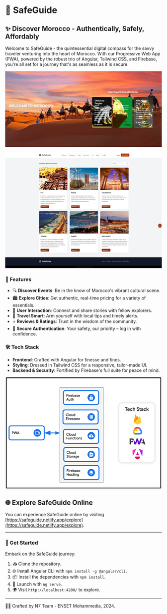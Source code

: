 # 🌟 SafeGuide

## ✨ Discover Morocco - Authentically, Safely, Affordably

Welcome to SafeGuide - the quintessential digital compass for the savvy traveler venturing into the heart of Morocco. With our Progressive Web App (PWA), powered by the robust trio of Angular, Tailwind CSS, and Firebase, you're all set for a journey that's as seamless as it is secure.
<p align="center">
  <img src="./gitImage/discover.jpeg?raw=true" alt="Discover Morocco" width="600"/>
</p>

<p align="center">
  <img src="./gitImage/main.jpeg?raw=true" alt="Main Interface" width="600"/>
</p>

### 🚀 Features

- 🔍 **Discover Events**: Be in the know of Morocco's vibrant cultural scene.
- 🏙️ **Explore Cities**: Get authentic, real-time pricing for a variety of essentials.
- 💬 **User Interaction**: Connect and share stories with fellow explorers.
- 🔔 **Travel Smart**: Arm yourself with local tips and timely alerts.
- ⭐ **Reviews & Ratings**: Trust in the wisdom of the community.
- 🔐 **Secure Authentication**: Your safety, our priority – log in with confidence.

### 🛠️ Tech Stack

- **Frontend**: Crafted with Angular for finesse and fines.
- **Styling**: Dressed in Tailwind CSS for a responsive, tailor-made UI.
- **Backend & Security**: Fortified by Firebase's full suite for peace of mind.

<p align="center">
  <img src="./gitImage/architecture.png?raw=true" alt="Architecture" width="500"/>
</p>

## 🌐 Explore SafeGuide Online

You can experience SafeGuide online by visiting [https://safeguide.netlify.app/explore](https://safeguide.netlify.app/explore).

---

### 🏁 Get Started

Embark on the SafeGuide journey:

1. 📥 Clone the repository.
2. 🌐 Install Angular CLI with `npm install -g @angular/cli`.
3. 📦 Install the dependencies with `npm install`.
4. 🚀 Launch with `ng serve`.
5. 🌍 Visit `http://localhost:4200/` to explore.

---

👨‍💻 Crafted by N7 Team - ENSET Mohammedia, 2024.

